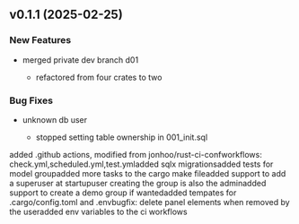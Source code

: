 

## v0.1.1 (2025-02-25)

### New Features

 - <csr-id-c5ac8afff5317ff21fc8ebf7d0b9150be86ae9f3/> merged private dev branch d01
   - refactored from four crates to two

### Bug Fixes

 - <csr-id-6bb54fe588c915d56752ec84c1719f1bde9cbd77/> unknown db user
   - stopped setting table ownership in 001_init.sql

<csr-unknown>
added .github actions, modified from jonhoo/rust-ci-confworkflows: check.yml,scheduled.yml,test.ymladded sqlx migrationsadded tests for model groupadded more tasks to the cargo make fileadded support to add a superuser at startupuser creating the group is also the adminadded support to create a demo group if wantedadded tempates for .cargo/config.toml and .envbugfix: delete panel elements when removed by the useradded env variables to the ci workflows<csr-unknown/>

